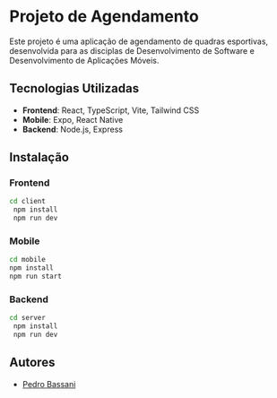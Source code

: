 # Projeto de Agendamento

Este projeto é uma aplicação de agendamento de quadras esportivas, desenvolvida para as disciplas de Desenvolvimento de Software e Desenvolvimento de Aplicações Móveis.

## Tecnologias Utilizadas

- **Frontend**: React, TypeScript, Vite, Tailwind CSS
- **Mobile**: Expo, React Native
- **Backend**: Node.js, Express

## Instalação

### Frontend

```sh
cd client
 npm install
 npm run dev
```

### Mobile

```sh
cd mobile
npm install
npm run start
```

### Backend

```sh
cd server
 npm install
 npm run dev
```

## Autores

- [Pedro Bassani](https://github.com/bassanipedro)
